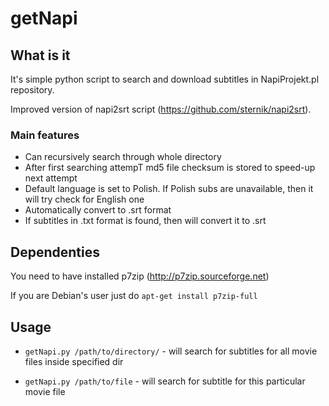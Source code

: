 # getNapi

## What is it
It's simple python script to search and download subtitles in NapiProjekt.pl repository.

Improved version of napi2srt script (https://github.com/sternik/napi2srt).

### Main features
* Can recursively search through whole directory
* After first searching attempT md5 file checksum is stored to speed-up next attempt
* Default language is set to Polish. If Polish subs are unavailable, then it will try check for English one
* Automatically convert to .srt format
* If subtitles in .txt format is found, then will convert it to .srt



## Dependenties
You need to have installed p7zip (http://p7zip.sourceforge.net)

If you are Debian's user just do `apt-get install p7zip-full`

## Usage
* `getNapi.py /path/to/directory/` - will search for subtitles for all movie files inside specified dir

* `getNapi.py /path/to/file` - will search for subtitle for this particular movie file
